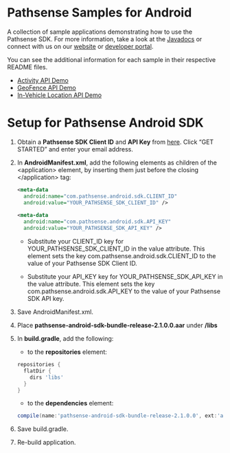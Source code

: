 Pathsense Samples for Android
=============================

A collection of sample applications demonstrating how to use the Pathsense SDK. For more information, take a look at the [Javadocs](http://docs.pathsense.io/android/sdk/location/2.1.0.0/) or connect with us on our [website](https://pathsense.com/) or [developer portal](https://developer.pathsense.com/).

You can see the additional information for each sample in their respective README files.

  - [Activity API Demo](pathsense-activitydemo-app/README.md)
  - [GeoFence API Demo](pathsense-geofencedemo-app/README.md)
  - [In-Vehicle Location API Demo](pathsense-invehiclelocationdemo-app/README.md)

Setup for Pathsense Android SDK
===================================
1. Obtain a **Pathsense SDK Client ID** and **API Key** from [here](https://pathsense.com/). Click “GET STARTED” and enter your email address.

2. In **AndroidManifest.xml**, add the following elements as children of the &#060;application&#062; element, by inserting them just before the closing &#060;/application&#062; tag:

    ```xml
    <meta-data 
      android:name="com.pathsense.android.sdk.CLIENT_ID" 
      android:value="YOUR_PATHSENSE_SDK_CLIENT_ID" />
        
    <meta-data 
      android:name="com.pathsense.android.sdk.API_KEY" 
      android:value="YOUR_PATHSENSE_SDK_API_KEY" />
    ```

    * Substitute your CLIENT_ID key for YOUR_PATHSENSE_SDK_CLIENT_ID in the value attribute. This element sets the key com.pathsense.android.sdk.CLIENT_ID to the value of your Pathsense SDK Client ID.

    * Substitute your API_KEY key for YOUR_PATHSENSE_SDK_API_KEY in the value attribute. This element sets the key com.pathsense.android.sdk.API_KEY to the value of your Pathsense SDK API key.

3. Save AndroidManifest.xml.

4. Place **pathsense-android-sdk-bundle-release-2.1.0.0.aar** under **/libs**

5. In **build.gradle**, add the following:

    * to the **repositories** element:

    ```groovy
    repositories {
      flatDir {
        dirs 'libs'
      }
    }
    ```

    * to the **dependencies** element:

    ```groovy
    compile(name:'pathsense-android-sdk-bundle-release-2.1.0.0', ext:'aar')
    ```

6. Save build.gradle.

7. Re-build application.
